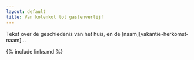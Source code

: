 ```yaml
---
layout: default
title: Van kolenkot tot gastenverlijf
---
```

Tekst over de geschiedenis van het huis, en de [naam][vakantie-herkomst-naam]...

{% include links.md %}
